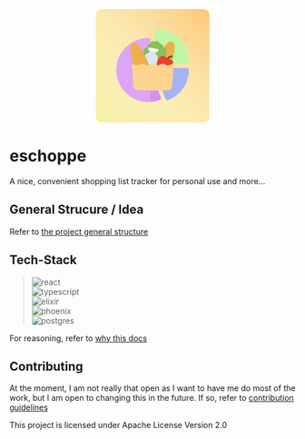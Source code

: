 <p align="center">
<img src="./web/public/icons/ez-cart-icon-small.png" width="200" />
</p>

<p align="center">
<h1> eschoppe </h1>
</p>

A nice, convenient shopping list tracker for personal use and more...

## General Strucure / Idea

Refer to [the project general structure](./docs/structure.md)

## Tech-Stack

> <img alt="react" src="https://img.shields.io/badge/-React-35BDB2?&style=for-the-badge&logo=react&logoColor=white"/><br>
> <img alt="typescript" src="https://img.shields.io/badge/-Typescript-blue?&style=for-the-badge&logo=typescript&logoColor=white"/><br>
> <img alt="elixir" src="https://img.shields.io/badge/-Elixir-blueviolet?&style=for-the-badge&logo=elixir&logoColor=white"/><br>
> <img alt="phoenix" src="https://img.shields.io/badge/-Phoenix-orange?&style=for-the-badge&logo=elixir&logoColor=white"/><br>
> <img alt="postgres" src="https://img.shields.io/badge/-PostgreSQL-336791?&style=for-the-badge&logo=postgresql&logoColor=white"/>

For reasoning, refer to [why this docs](./docs/why_tf_this.md)

## Contributing

At the moment, I am not really that open as I want to have me do most of the work, but I am open to changing this in the future. If so, refer to [contribution guidelines](./docs/how_tf_i_contribute.md)

This project is licensed under Apache License Version 2.0 <br>
